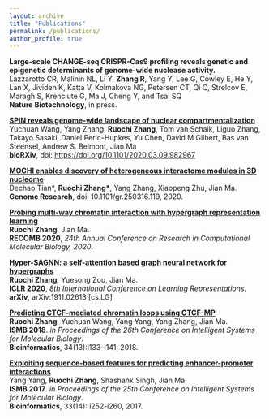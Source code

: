 ```yaml
---
layout: archive
title: "Publications"
permalink: /publications/
author_profile: true
---
```


<b>Large-scale CHANGE-seq CRISPR-Cas9 profiling reveals genetic and epigenetic determinants of genome-wide nuclease activity.</b><br>
Lazzarotto CR, Malinin NL, Li Y, <b>Zhang R</b>, Yang Y, Lee G, Cowley E, He Y, Lan X, Jividen K, Katta V, Kolmakova NG, Petersen CT, Qi Q, Strelcov E, Maragh S, Krenciute G, Ma J, Cheng Y, and Tsai SQ <br>
<b>Nature Biotechnology</b>, in press.<br>

<b>[SPIN reveals genome-wide landscape of nuclear compartmentalization](https://www.biorxiv.org/content/10.1101/2020.03.09.982967v1)</b><br>
Yuchuan Wang, Yang Zhang, <b>Ruochi Zhang</b>, Tom van Schaik, Liguo Zhang, Takayo Sasaki, Daniel Peric-Hupkes, Yu Chen, David M Gilbert, Bas van Steensel, Andrew S. Belmont, Jian Ma<br>
<b>bioRXiv</b>, doi: https://doi.org/10.1101/2020.03.09.982967<br>

<b>[MOCHI enables discovery of heterogeneous interactome modules in 3D nucleome](https://ruochiz.github.io/publication/mochi)</b><br>
Dechao Tian\*, <b>Ruochi Zhang\*</b>, Yang Zhang, Xiaopeng Zhu, Jian Ma. <br>
<b>Genome Research</b>, doi: 10.1101/gr.250316.119, 2020.<br>

<b>[Probing multi-way chromatin interaction with hypergraph representation learning](https://ruochiz.github.io/publication/matcha)</b><br>
<b>Ruochi Zhang</b>, Jian Ma. <br>
<b>RECOMB 2020</b>, <i>24th Annual Conference on Research in Computational Molecular Biology, 2020</i>. <br>

<b>[Hyper-SAGNN: a self-attention based graph neural network for hypergraphs](https://ruochiz.github.io/publication/hypersagnn)</b><br>
<b>Ruochi Zhang</b>, Yuesong Zou, Jian Ma. <br>
<b>ICLR 2020</b>, <i>8th International Conference on Learning Representations</i>. <br>
<b>arXiv</b>, arXiv:1911.02613 [cs.LG]

<b>[Predicting CTCF-mediated chromatin loops using CTCF-MP](https://ruochiz.github.io/publication/CTCFMP)</b> <br> 
<b>Ruochi Zhang</b>, Yuchuan Wang, Yang Yang, Yang Zhang, Jian Ma.<br> 
<b>ISMB 2018</b>. <i>in Proceedings of the 26th Conference on Intelligent Systems for Molecular Biology</i>. <br> 
<b>Bioinformatics</b>, 34(13):i133–i141, 2018.


<b>[Exploiting sequence-based features for predicting enhancer-promoter interactions](https://ruochiz.github.io/publication/PEP)</b> <br>
Yang Yang, <b>Ruochi Zhang</b>, Shashank Singh, Jian Ma.<br> 
<b>ISMB 2017</b>. <i>in Proceedings of the 25th Conference on Intelligent Systems for Molecular Biology</i>. <br> 
<b>Bioinformatics</b>, 33(14): i252-i260, 2017.